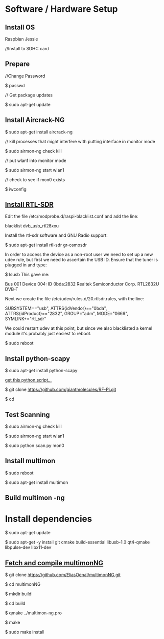 # Software / Hardware Setup

## Install OS

Raspbian Jessie

//Install to SDHC card

## Prepare

//Change Password

$ passwd

// Get package updates

$ sudo apt-get update

## Install Aircrack-NG

$ sudo apt-get install aircrack-ng

// kill processes that might interfere with putting interface in monitor mode

$ sudo airmon-ng check kill

// put wlan1 into monitor mode

$ sudo airmon-ng start wlan1

// check to see if mon0 exists

$ iwconfig

## [Install RTL-SDR](http://www.rs-online.com/designspark/electronics/eng/blog/taking-the-raspberry-pi-2-for-a-test-drive-with-gnu-radio-2)

Edit the file /etc/modprobe.d/raspi-blacklist.conf and add the line:

blacklist dvb_usb_rtl28xxu

Install the rtl-sdr software and GNU Radio support:

$ sudo apt-get install rtl-sdr gr-osmosdr

In order to access the device as a non-root user we need to set up a new udev rule, but first we need to ascertain the USB ID. Ensure that the tuner is plugged in and type:

$ lsusb
This gave me:

Bus 001 Device 004: ID 0bda:2832 Realtek Semiconductor Corp. RTL2832U DVB-T

Next we create the file /etc/udev/rules.d/20.rtlsdr.rules, with the line:

SUBSYSTEM=="usb", ATTRS{idVendor}=="0bda", ATTRS{idProduct}=="2832", GROUP="adm", MODE="0666", SYMLINK+="rtl_sdr"

We could restart udev at this point, but since we also blacklisted a kernel module it's probably just easiest to reboot.

$ sudo reboot

## Install python-scapy

$ sudo apt-get install python-scapy

[get this python script...](https://gist.github.com/giantmolecules/6da12e05c8e5b059215b04b7e577b8d5)

$ git clone https://github.com/giantmolecules/RF-Pi.git

$ cd 

## Test Scanning

$ sudo airmon-ng check kill

$ sudo airmon-ng start wlan1

$ sudo python scan.py mon0

## Install multimon

$ sudo reboot

$ sudo apt-get install multimon

## Build multimon -ng

# Install dependencies

$ sudo apt-get update

$ sudo apt-get -y install git cmake build-essential libusb-1.0 qt4-qmake libpulse-dev libx11-dev

## [Fetch and compile multimonNG](https://www.raspberrypi.org/forums/viewtopic.php?t=45142)

$ git clone https://github.com/EliasOenal/multimonNG.git

$ cd multimonNG

$ mkdir build

$ cd build

$ qmake ../multimon-ng.pro

$ make

$ sudo make install
